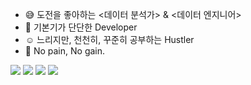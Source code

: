 - :sweat_smile: 도전을 좋아하는 <데이터 분석가> & <데이터 엔지니어>
- :gem: 기본기가 단단한 Developer
- :relaxed: 느리지만, 천천히, 꾸준히 공부하는 Hustler
- :sunrise_over_mountains: No pain, No gain. 

<!---
keyhong/keyhong is a ✨ special ✨ repository because its `README.md` (this file) appears on your GitHub profile.
You can click the Preview link to take a look at your changes.
--->

<img src="https://img.shields.io/badge/Python-3776AB?style=flat-square&logo=Python&logoColor=white"/>
<img src="https://img.shields.io/badge/Apache Airflow-#17CEE?style=flat-square&logo=Apache Airflow&logoColor=white"/>
<img src="https://img.shields.io/badge/Python-3776AB?style=flat-square&logo=Python&logoColor=white"/>
<img src="https://img.shields.io/badge/Python-3776AB?style=flat-square&logo=Python&logoColor=white"/>
